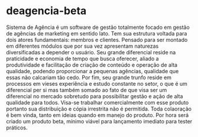 # deagencia-beta
Sistema de Agência é um software de gestão totalmente focado em gestão de agências de marketing em sentido lato.
Tem sua estrutura voltada para dois atores fundamentais: membros e clientes.
Pensado para ser montado em diferentes módulos que por sua vez apresentam naturezas diversificadas a depender o usuário.
Seu grande diferencial reside na praticidade e economia de tempo que busca oferecer, aliado a produtividade e facilitação de criação de conteúdo e operação de alta qualidade, podendo proporcionar a pequenas agências, qualidade que essas não calcariam tão cedo.
Por fim, seu grande trunfo reside em processos em vieses experiência e estudo constante no setor, o que é um diferencial per si mas também somado ao fato de que visa ser um diferencial no mercado sobretudo para possibilitar gestão e ação de alta qualidade para todos. Visa-se trabalhar comercialmente com esse produto portanto sua distribuição e cópia irrestrita não é permitida.
Toda colaoração é bem vinda, tanto em ideias quando em manejo do produto.
Por hora será criado um produto beta, mínimo viável para lançamento imediato para tester práticos.
